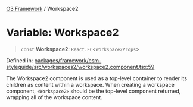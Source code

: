 [O3 Framework](../API.md) / Workspace2

# Variable: Workspace2

> `const` **Workspace2**: `React.FC`\<`Workspace2Props`\>

Defined in: [packages/framework/esm-styleguide/src/workspaces2/workspace2.component.tsx:59](https://github.com/openmrs/openmrs-esm-core/blob/main/packages/framework/esm-styleguide/src/workspaces2/workspace2.component.tsx#L59)

The Workspace2 component is used as a top-level container to render
its children as content within a workspace. When creating a workspace
component, `<Workspace2>` should be the top-level component returned,
wrapping all of the workspace content.
